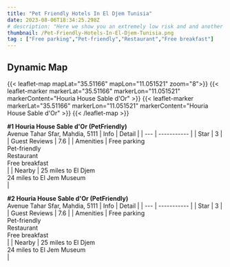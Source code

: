 ```yaml
---
title: "Pet Friendly Hotels In El Djem Tunisia"
date: 2023-08-06T18:34:25.298Z
# description: "Here we show you an extremely low risk and and another medium risk approach to earn passive income "
thumbnail: /Pet-Friendly-Hotels-In-El-Djem-Tunisia.png
tag : ["Free parking","Pet-friendly","Restaurant","Free breakfast"]
---
```


## Dynamic Map
{{< leaflet-map  mapLat="35.51166" mapLon="11.051521" zoom="8">}}
    {{< leaflet-marker markerLat="35.51166" markerLon="11.051521" markerContent="Houria House Sable d'Or" >}}
    {{< leaflet-marker markerLat="35.51166" markerLon="11.051521" markerContent="Houria House Sable d'Or" >}}
{{< /leaflet-map >}}


**#1 Houria House Sable d'Or (PetFriendly)**<br>Avenue Tahar Sfar, Mahdia, 5111
| Info | Detail |
| --- | ----------- |
| Star | 3 |
| Guest Reviews | 7.6 |
| Amenities | Free parking<br>Pet-friendly<br>Restaurant<br>Free breakfast<br> |
| Nearby | 25 miles to El Djem<br>24 miles to El Jem Museum<br> |

**#2 Houria House Sable d'Or (PetFriendly)**<br>Avenue Tahar Sfar, Mahdia, 5111
| Info | Detail |
| --- | ----------- |
| Star | 3 |
| Guest Reviews | 7.6 |
| Amenities | Free parking<br>Pet-friendly<br>Restaurant<br>Free breakfast<br> |
| Nearby | 25 miles to El Djem<br>24 miles to El Jem Museum<br> |

